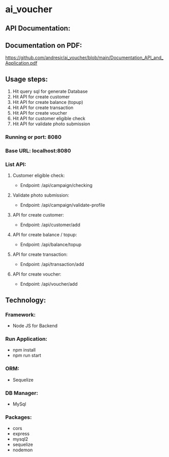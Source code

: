 # ai_voucher

## API Documentation:

## Documentation on PDF:
https://github.com/andresir/ai_voucher/blob/main/Documentation_API_and_Application.pdf

## Usage steps:
1.	Hit query sql for generate Database
2.	Hit API for create customer
3.	Hit API for create balance (topup)
4.	Hit API for create transaction
5.	Hit API for create voucher
6.	Hit API for customer eligible check
7.	Hit API for validate photo submission


### Running or port: 8080
### Base URL: localhost:8080

### List API:
1.	Customer eligible check:
    - Endpoint: /api/campaign/checking

2.	Validate photo submission:
    - Endpoint: /api/campaign/validate-profile

3.	API for create customer:
    - Endpoint: /api/customer/add

4.	API for create balance / topup:
    - Endpoint: /api/balance/topup

5.	API for create transaction:
    - Endpoint: /api/transaction/add

6.	API for create voucher:
    - Endpoint: /api/voucher/add

## Technology:

### Framework:
-	Node JS for Backend

### Run Application:
-	npm install
-	npm run start

### ORM:
-	Sequelize

### DB Manager:
-	MySql

### Packages:
-	cors
-	express
-	mysql2
-	sequelize
-	nodemon
